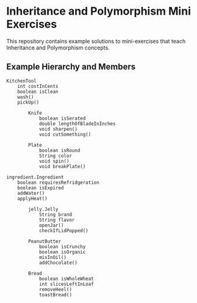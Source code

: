 # Inheritance and Polymorphism Mini Exercises

This repository contains example solutions to mini-exercises that teach Inheritance and Polymorphism concepts.


## Example Hierarchy and Members

```
KitchenTool
    int costInCents
    boolean isClean
    wash()
    pickUp()
    
        Knife
            boolean isSerated
            double lengthOfBladeInInches
            void sharpen()
            void cutSomething()
            
        Plate
            boolean isRound
            String color
            void spin()
            void breakPlate()
    
ingredient.Ingredient
    boolean requiresRefridgeration
    boolean isExpired
    addWater()
    applyHeat()

        jelly.Jelly
            String brand
            String flavor
            openJar()
            checkIfLidPopped()
    
        PeanutButter
            boolean isCrunchy
            boolean isOrganic
            mixInOil()
            addChocolate()
    
        Bread
            boolean isWholeWheat
            int slicesLeftInLoaf
            removeHeel()
            toastBread()
```